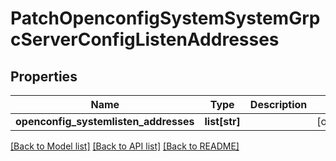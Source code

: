 # PatchOpenconfigSystemSystemGrpcServerConfigListenAddresses

## Properties
Name | Type | Description | Notes
------------ | ------------- | ------------- | -------------
**openconfig_systemlisten_addresses** | **list[str]** |  | [optional] 

[[Back to Model list]](../README.md#documentation-for-models) [[Back to API list]](../README.md#documentation-for-api-endpoints) [[Back to README]](../README.md)


